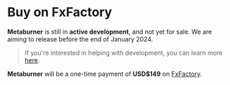 # Buy on FxFactory

**Metaburner** is still in **active development**, and not yet for sale.  We are aiming to release before the end of January 2024.

> If you're interested in helping with development, you can learn more [here](/how-to-use/).

**Metaburner** will be a one-time payment of **USD$149** on [FxFactory](https://fxfactory.com).